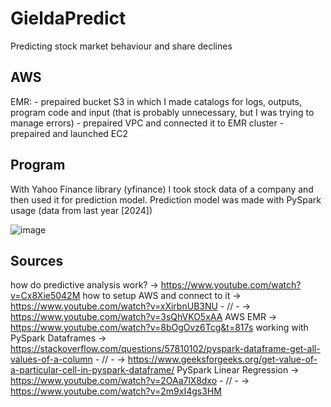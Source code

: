 # GieldaPredict
Predicting stock market behaviour and share declines


## AWS
EMR:
          - prepaired bucket S3 in which I made catalogs for logs, outputs, program code and input (that is probably unnecessary, but I was trying to manage errors)
          - prepaired VPC and connected it to EMR cluster
          - prepaired and launched EC2

## Program
With Yahoo Finance library (yfinance) I took stock data of a company and then used it for prediction model.
Prediction model was made with PySpark usage (data from last year [2024])

![image](https://github.com/Troll759/GieldaPredict/assets/77497259/6a11c2df-b26f-4f97-9e24-99b469d773ff)



## Sources
how do predictive analysis work? -> https://www.youtube.com/watch?v=Cx8Xie5042M
how to setup AWS and connect to it -> https://www.youtube.com/watch?v=xXirbnUB3NU
          - // -                   -> https://www.youtube.com/watch?v=3sQhVKO5xAA
          AWS EMR                  -> https://www.youtube.com/watch?v=8bOgOvz6Tcg&t=817s
working with PySpark Dataframes -> https://stackoverflow.com/questions/57810102/pyspark-dataframe-get-all-values-of-a-column
             - // -             -> https://www.geeksforgeeks.org/get-value-of-a-particular-cell-in-pyspark-dataframe/
PySpark Linear Regression -> https://www.youtube.com/watch?v=2OAa7lX8dxo
          - // -          -> https://www.youtube.com/watch?v=2m9xI4gs3HM
